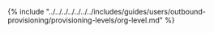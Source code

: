 {% include "../../../../../../../includes/guides/users/outbound-provisioning/provisioning-levels/org-level.md" %}